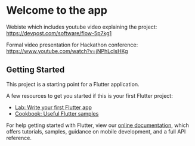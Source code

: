 # Welcome to the app #



Webiste which includes youtube video explaining the project: https://devpost.com/software/flow-5p7kg1

Formal video presentation for Hackathon conference: https://www.youtube.com/watch?v=jNPhLcIsHKg

## Getting Started

This project is a starting point for a Flutter application.

A few resources to get you started if this is your first Flutter project:

- [Lab: Write your first Flutter app](https://flutter.dev/docs/get-started/codelab)
- [Cookbook: Useful Flutter samples](https://flutter.dev/docs/cookbook)

For help getting started with Flutter, view our
[online documentation](https://flutter.dev/docs), which offers tutorials,
samples, guidance on mobile development, and a full API reference.
